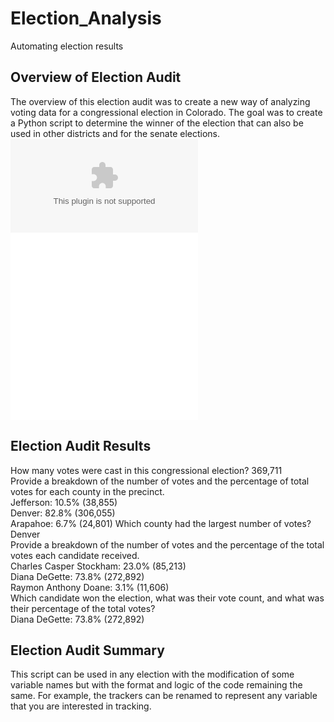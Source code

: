 # Election_Analysis
Automating election results
## Overview of Election Audit
The overview of this election audit was to create a new way of analyzing voting data for a congressional election in Colorado. The goal was to create a Python script to determine the winner of the election that can also be used in other districts and for the senate elections.   
![election_results](Resources/election_results.csv)  
![PyPoll.py](Challenge/PyPoll_Challenge.py)  
![election_analysis](Analysis/election_analysis.txt)  
## Election Audit Results
How many votes were cast in this congressional election? 369,711  
Provide a breakdown of the number of votes and the percentage of total votes for each county in the precinct.  
Jefferson: 10.5% (38,855)  
Denver: 82.8% (306,055)  
Arapahoe: 6.7% (24,801) 
Which county had the largest number of votes? Denver  
Provide a breakdown of the number of votes and the percentage of the total votes each candidate received.  
Charles Casper Stockham: 23.0% (85,213)  
Diana DeGette: 73.8% (272,892)  
Raymon Anthony Doane: 3.1% (11,606)  
Which candidate won the election, what was their vote count, and what was their percentage of the total votes?  
Diana DeGette: 73.8% (272,892)  
## Election Audit Summary
This script can be used in any election with the modification of some variable names but with the format and logic of the code remaining the same. For example, the trackers can be renamed to represent any variable that you are interested in tracking. 
